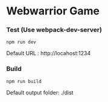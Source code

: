 # Webwarrior Game

### Test (Use webpack-dev-server)
```shell
npm run dev
```
Default URL : http://locahost:1234

### Build
```shell
npm run build
```
Default output folder: ./dist